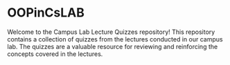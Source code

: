 # OOPinCsLAB

Welcome to the Campus Lab Lecture Quizzes repository! This repository contains a collection of quizzes from the lectures conducted in our campus lab. The quizzes are a valuable resource for reviewing and reinforcing the concepts covered in the lectures.
